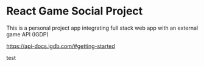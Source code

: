 # React Game Social Project

This is a personal project app integrating full stack web app with an external game API (IGDP)

https://api-docs.igdb.com/#getting-started

test